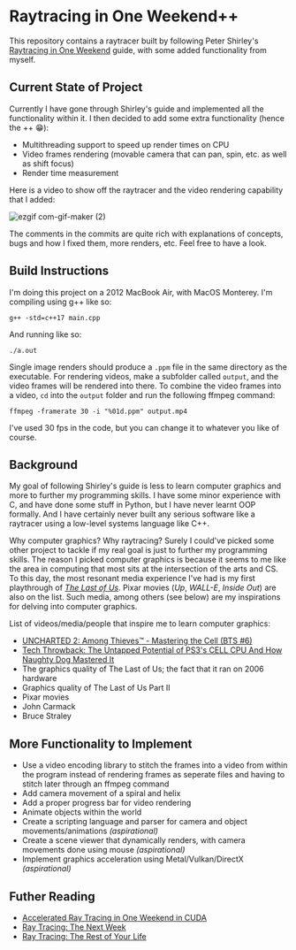 # Raytracing in One Weekend++
This repository contains a raytracer built by following Peter Shirley's [Raytracing in One Weekend](https://raytracing.github.io/books/RayTracingInOneWeekend.html) guide, with some added functionality from myself.

## Current State of Project
Currently I have gone through Shirley's guide and implemented all the functionality within it. I then decided to add some extra functionality (hence the ++ 😁):
  - Multithreading support to speed up render times on CPU
  - Video frames rendering (movable camera that can pan, spin, etc. as well as shift focus)
  - Render time measurement

Here is a video to show off the raytracer and the video rendering capability that I added:

![ezgif com-gif-maker (2)](https://user-images.githubusercontent.com/25702188/186802270-2f00752b-c3bf-47c2-a048-f107ec34be76.gif)

The comments in the commits are quite rich with explanations of concepts, bugs and how I fixed them, more renders, etc. Feel free to have a look.

## Build Instructions
I'm doing this project on a 2012 MacBook Air, with MacOS Monterey. I'm compiling using g++ like so:
```
g++ -std=c++17 main.cpp
```
And running like so:
```
./a.out
```
Single image renders should produce a `.ppm` file in the same directory as the executable. For rendering videos, make a subfolder called `output`, and the video frames will be rendered into there. To combine the video frames into a video, `cd` into the `output` folder and run the following ffmpeg command:
```
ffmpeg -framerate 30 -i "%01d.ppm" output.mp4
```
I've used 30 fps in the code, but you can change it to whatever you like of course. 

## Background
My goal of following Shirley's guide is less to learn computer graphics and more to further my programming skills. I have some minor experience with C, and have done some stuff in Python, but I have never learnt OOP formally. And I have certainly never built any serious software like a raytracer using a low-level systems language like C++. 

Why computer graphics? Why raytracing? Surely I could've picked some other project to tackle if my real goal is just to further my programming skills. The reason I picked computer graphics is because it seems to me like the area in computing that most sits at the intersection of the arts and CS. To this day, the most resonant media experience I've had is my first playthrough of _[The Last of Us](https://en.wikipedia.org/wiki/The_Last_of_Us)_. Pixar movies (_Up_, _WALL-E_, _Inside Out_) are also on the list. Such media, among others (see below) are my inspirations for delving into computer graphics.

List of videos/media/people that inspire me to learn computer graphics:
  - [UNCHARTED 2: Among Thieves™ - Mastering the Cell (BTS #6)](https://www.youtube.com/watch?v=Az0CXkyoWjg)
  - [Tech Throwback: The Untapped Potential of PS3's CELL CPU And How Naughty Dog Mastered It](https://www.youtube.com/watch?v=6nG4YgtIYNA&t=11s)
  - The graphics quality of The Last of Us; the fact that it ran on 2006 hardware
  - Graphics quality of The Last of Us Part II
  - Pixar movies
  - John Carmack
  - Bruce Straley

## More Functionality to Implement
  - Use a video encoding library to stitch the frames into a video from within the program instead of rendering frames as seperate files and having to stitch later through an ffmpeg command
  - Add camera movement of a spiral and helix
  - Add a proper progress bar for video rendering
  - Animate objects within the world
  - Create a scripting language and parser for camera and object movements/animations _(aspirational)_
  - Create a scene viewer that dynamically renders, with camera movements done using mouse _(aspirational)_
  - Implement graphics acceleration using Metal/Vulkan/DirectX _(aspirational)_
  
## Futher Reading
  - [Accelerated Ray Tracing in One Weekend in CUDA](https://developer.nvidia.com/blog/accelerated-ray-tracing-cuda/)
  - [Ray Tracing: The Next Week](https://raytracing.github.io/books/RayTracingTheNextWeek.html)
  - [Ray Tracing: The Rest of Your Life](https://raytracing.github.io/books/RayTracingTheRestOfYourLife.html)
  
